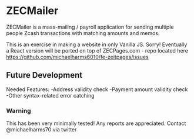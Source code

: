 # ZECMailer
ZECMailer is a mass-mailing / payroll application for sending multiple people Zcash transactions with matching amounts and memos.

This is an exercise in making a website in only Vanilla JS. Sorry! Eventually a React version will be ported on top of ZECPages.com - repo located here https://github.com/michaelharms6010/fe-zeitpages/issues

## Future Development
Needed Features:
-Address validity check
-Payment amount validity check
-Other syntax-related error catching


### Warning

This has been very minimally tested! Any reports are appreciated. Contact @michaelharms70 via twitter